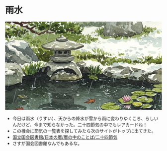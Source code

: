 # 雨水
![雨水の光景](img/winter-pond.jpg)
- 今日は雨水（うすい）、天からの降水が雪から雨に変わりゆくころ、らしいんだけど、今まで知らなかった。二十四節気の中でもレアカードね！
- この機会に節気の一覧表を探してみたら次のサイトがトップに出てきた。
- [国立国会図書館/日本の暦/暦の中のことば/二十四節気](https://www.ndl.go.jp/koyomi/chapter3/s7.html)
- さすが国会図書館なんでもあるな。
